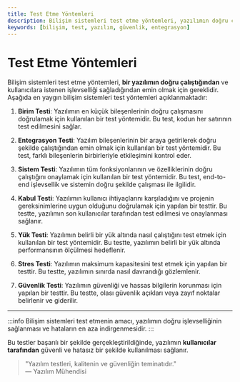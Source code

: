 ```yaml
---
title: Test Etme Yöntemleri
description: Bilişim sistemleri test etme yöntemleri, yazılımın doğru çalıştığını ve istenen işlevselliği sağladığını garanti eder. Bu makalede, en yaygın test yöntemleri açıklanmaktadır.
keywords: [bilişim, test, yazılım, güvenlik, entegrasyon]
---
```


# Test Etme Yöntemleri

Bilişim sistemleri test etme yöntemleri, **bir yazılımın doğru çalıştığından** ve kullanıcılara istenen işlevselliği sağladığından emin olmak için gereklidir. Aşağıda en yaygın bilişim sistemleri test yöntemleri açıklanmaktadır:

1. **Birim Testi**: Yazılımın en küçük bileşenlerinin doğru çalışmasını doğrulamak için kullanılan bir test yöntemidir. Bu test, kodun her satırının test edilmesini sağlar.
    
2. **Entegrasyon Testi**: Yazılım bileşenlerinin bir araya getirilerek doğru şekilde çalıştığından emin olmak için kullanılan bir test yöntemidir. Bu test, farklı bileşenlerin birbirleriyle etkileşimini kontrol eder.
    
3. **Sistem Testi**: Yazılımın tüm fonksiyonlarının ve özelliklerinin doğru çalıştığını onaylamak için kullanılan bir test yöntemidir. Bu test, end-to-end işlevsellik ve sistemin doğru şekilde çalışması ile ilgilidir.
    
4. **Kabul Testi**: Yazılımın kullanıcı ihtiyaçlarını karşıladığını ve projenin gereksinimlerine uygun olduğunu doğrulamak için yapılan bir testtir. Bu testte, yazılımın son kullanıcılar tarafından test edilmesi ve onaylanması sağlanır.

5. **Yük Testi**: Yazılımın belirli bir yük altında nasıl çalıştığını test etmek için kullanılan bir test yöntemidir. Bu testte, yazılımın belirli bir yük altında performansının ölçülmesi hedeflenir.

6. **Stres Testi**: Yazılımın maksimum kapasitesini test etmek için yapılan bir testtir. Bu testte, yazılımın sınırda nasıl davrandığı gözlemlenir.
    
7. **Güvenlik Testi**: Yazılımın güvenliği ve hassas bilgilerin korunması için yapılan bir testtir. Bu testte, olası güvenlik açıkları veya zayıf noktalar belirlenir ve giderilir.

---

:::info
Bilişim sistemleri test etmenin amacı, yazılımın doğru işlevselliğinin sağlanması ve hataların en aza indirgenmesidir. 
:::

Bu testler başarılı bir şekilde gerçekleştirildiğinde, yazılımın **kullanıcılar tarafından** güvenli ve hatasız bir şekilde kullanılması sağlanır. 

> "Yazılım testleri, kalitenin ve güvenliğin teminatıdır."  
> — Yazılım Mühendisi